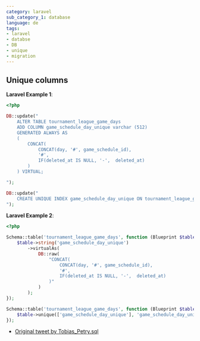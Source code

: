 ```yaml
---
category: laravel
sub_category_1: database
language: de
tags:
- laravel
- databse
- DB
- unique
- migration
---
```


## Unique columns

__Laravel Example 1__:

```php
<?php

DB::update("
    ALTER TABLE tournament_league_game_days
    ADD COLUMN game_schedule_day_unique varchar (512)
    GENERATED ALWAYS AS
    (
        CONCAT(
            CONCAT(day, '#', game_schedule_id),
            '#',
            IF(deleted_at IS NULL, '-',  deleted_at)
        )
    ) VIRTUAL;

");

DB::update("
    CREATE UNIQUE INDEX game_schedule_day_unique ON tournament_league_game_days (game_schedule_day_unique);
");

```

__Laravel Example 2__:

```php
<?php

Schema::table('tournament_league_game_days', function (Blueprint $table) {
    $table->string('game_schedule_day_unique')
        ->virtualAs(
            DB::raw(
                "CONCAT(
                    CONCAT(day, '#', game_schedule_id),
                    '#',
                    IF(deleted_at IS NULL, '-',  deleted_at)
                )"
            )
        );
});

Schema::table('tournament_league_game_days', function (Blueprint $table) {
    $table->unique(['game_schedule_day_unique'], 'game_schedule_day_unique_index');
});

```

- [Original tweet by Tobias_Petry.sql](https://twitter.com/tobias_petry/status/1454085321180819457?s=12)
